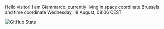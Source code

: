 Hello visitor! I am Giammarco, currently living in space coordinate Brussels and time coordinate Wednesday, 18 August, 08:06 CEST

![GitHub Stats](https://github-readme-stats.vercel.app/api?username=grcasanova)
